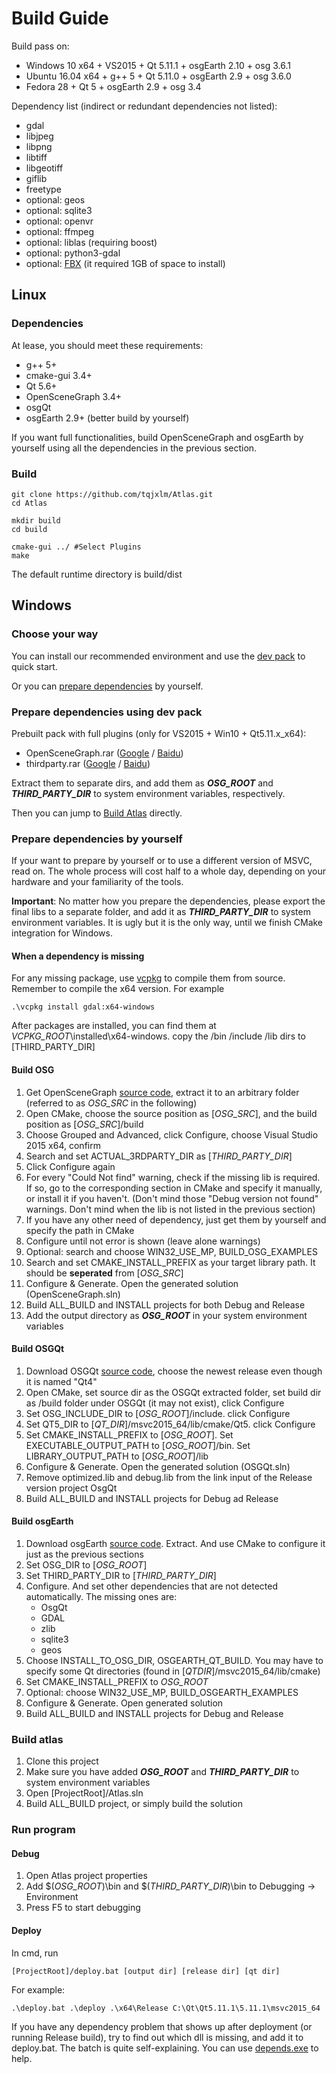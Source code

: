 # Build Guide

Build pass on:

* Windows 10 x64 + VS2015 + Qt 5.11.1 + osgEarth 2.10 + osg 3.6.1
* Ubuntu 16.04 x64 + g++ 5 + Qt 5.11.0 + osgEarth 2.9 + osg 3.6.0
* Fedora 28 + Qt 5 + osgEarth 2.9 + osg 3.4

Dependency list (indirect or redundant dependencies not listed):

* gdal
* libjpeg
* libpng
* libtiff
* libgeotiff
* giflib
* freetype
* optional: geos
* optional: sqlite3
* optional: openvr
* optional: ffmpeg
* optional: liblas (requiring boost)
* optional: python3-gdal
* optional: [FBX](https://www.autodesk.com/developer-network/platform-technologies/fbx-sdk-2019-0) (it required 1GB of space to install)

## Linux

### Dependencies

At lease, you should meet these requirements:

* g++ 5+
* cmake-gui 3.4+
* Qt 5.6+
* OpenSceneGraph 3.4+
* osgQt
* osgEarth 2.9+ (better build by yourself)

If you want full functionalities, build OpenSceneGraph and osgEarth by yourself using all the dependencies in the previous section.

### Build

``` batch
git clone https://github.com/tqjxlm/Atlas.git
cd Atlas

mkdir build
cd build

cmake-gui ../ #Select Plugins
make
```

The default runtime directory is build/dist

## Windows

### Choose your way

You can install our recommended environment and use the [dev pack](#prepare-dependencies-using-dev-pack) to quick start.

Or you can [prepare dependencies](#prepare-dependencies-by-yourself) by yourself.

### Prepare dependencies using dev pack

Prebuilt pack with full plugins (only for VS2015 + Win10 + Qt5.11.x_x64):

* OpenSceneGraph.rar ([Google](https://drive.google.com/open?id=1WDazxtmwctlUJS7kPhkJQ3aO-6tyIVG6) / [Baidu](https://pan.baidu.com/s/17LA7XGeUsZpzTZdLmpRWNw))
* thirdparty.rar ([Google](https://drive.google.com/open?id=1_mEG45tPvaDolTiJlHWhsCWOfC2M_MVK) / [Baidu](https://pan.baidu.com/s/17LA7XGeUsZpzTZdLmpRWNw))

Extract them to separate dirs, and add them as *__OSG_ROOT__* and *__THIRD_PARTY_DIR__* to system environment variables, respectively. 

Then you can jump to [Build Atlas](#build-atlas) directly.

### Prepare dependencies by yourself

If your want to prepare by yourself or to use a different version of MSVC, read on. The whole process will cost half to a whole day, depending on your hardware and your familiarity of the tools.

__Important__: No matter how you prepare the dependencies, please export the final libs to a separate folder, and add it as *__THIRD_PARTY_DIR__* to system environment variables. It is ugly but it is the only way, until we finish CMake integration for Windows.

#### When a dependency is missing

For any missing package, use [vcpkg](https://github.com/Microsoft/vcpkg) to compile them from source. Remember to compile the x64 version. For example

``` batch
.\vcpkg install gdal:x64-windows
```

After packages are installed, you can find them at *VCPKG_ROOT*\installed\x64-windows. copy the /bin /include /lib dirs to [THIRD_PARTY_DIR]

#### Build OSG

1. Get OpenSceneGraph [source code](https://github.com/openscenegraph/OpenSceneGraph/releases), extract it to an arbitrary folder (referred to as *OSG_SRC* in the following)
2. Open CMake, choose the source position as [*OSG_SRC*], and the build position as [*OSG_SRC*]/build
3. Choose Grouped and Advanced, click Configure, choose Visual Studio 2015 x64, confirm
4. Search and set ACTUAL_3RDPARTY_DIR as [*THIRD_PARTY_DIR*]
5. Click Configure again
6. For every "Could Not find" warning, check if the missing lib is required. If so, go to the corresponding section in CMake and specify it manually, or install it if you haven't. (Don't mind those "Debug version not found" warnings. Don't mind when the lib is not listed in the previous section)
7. If you have any other need of dependency, just get them by yourself and specify the path in CMake
8. Configure until not error is shown (leave alone warnings)
9. Optional: search and choose WIN32_USE_MP, BUILD_OSG_EXAMPLES
10. Search and set CMAKE_INSTALL_PREFIX as your target library path. It should be __seperated__ from [*OSG_SRC*]
11. Configure & Generate. Open the generated solution (OpenSceneGraph.sln)
12. Build ALL_BUILD and INSTALL projects for both Debug and Release
13. Add the output directory as *__OSG_ROOT__* in your system environment variables

#### Build OSGQt

1. Download OSGQt [source code](https://github.com/openscenegraph/osgQt/releases), choose the newest release even though it is named "Qt4"
2. Open CMake, set source dir as the OSGQt extracted folder, set build dir as /build folder under OSGQt (it may not exist), click Configure
3. Set OSG_INCLUDE_DIR to [*OSG_ROOT*]/include. click Configure
4. Set QT5_DIR to [*QT_DIR*]/msvc2015_64/lib/cmake/Qt5. click Configure
5. Set CMAKE_INSTALL_PREFIX to [*OSG_ROOT*]. Set EXECUTABLE_OUTPUT_PATH to [*OSG_ROOT*]/bin. Set LIBRARY_OUTPUT_PATH to [*OSG_ROOT*]/lib
6. Configure & Generate. Open the generated solution (OSGQt.sln)
7. Remove optimized.lib and debug.lib from the link input of the Release version project OsgQt
8. Build ALL_BUILD and INSTALL projects for Debug ad Release

#### Build osgEarth

1. Download osgEarth [source code](https://github.com/gwaldron/osgearth/releases). Extract. And use CMake to configure it just as the previous sections
2. Set OSG_DIR to [*OSG_ROOT*]
3. Set THIRD_PARTY_DIR to [*THIRD_PARTY_DIR*]
4. Configure. And set other dependencies that are not detected automatically. The missing ones are:
    * OsgQt
    * GDAL
    * zlib
    * sqlite3
    * geos
5. Choose INSTALL_TO_OSG_DIR, OSGEARTH_QT_BUILD. You may have to specify some Qt directories (found in [*QTDIR*]/msvc2015_64/lib/cmake)
6. Set CMAKE_INSTALL_PREFIX to *OSG_ROOT*
7. Optional: choose WIN32_USE_MP, BUILD_OSGEARTH_EXAMPLES
8. Configure & Generate. Open generated solution
9. Build ALL_BUILD and INSTALL projects for Debug and Release

### Build atlas

1. Clone this project
2. Make sure you have added *__OSG_ROOT__* and *__THIRD_PARTY_DIR__* to system environment variables
3. Open [ProjectRoot]/Atlas.sln
4. Build ALL_BUILD project, or simply build the solution

### Run program

#### Debug

1. Open Atlas project properties
2. Add \$(*OSG_ROOT*)\bin and \$(*THIRD_PARTY_DIR*)\bin to Debugging -> Environment
3. Press F5 to start debugging

#### Deploy

In cmd, run

``` batch
[ProjectRoot]/deploy.bat [output dir] [release dir] [qt dir]
```

For example:

``` batch
.\deploy.bat .\deploy .\x64\Release C:\Qt\Qt5.11.1\5.11.1\msvc2015_64
```

If you have any dependency problem that shows up after deployment (or running Release build), try to find out which dll is missing, and add it to deploy.bat. The batch is quite self-explaining. You can use [depends.exe](http://www.dependencywalker.com/) to help.